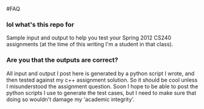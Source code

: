 #FAQ

### lol what's this repo for
Sample input and output to help you test your Spring 2012 CS240 assignments (at the time of this writing I'm a student in that class).

### Are you that the outputs are correct?
All input and output I post here is generated by a python script I wrote, and then tested against my c++ assignment solution. So it should be cool unless I misunderstood the assignment question. Soon I hope to be able to post the python scripts I use to generate the test cases, but I need to make sure that doing so wouldn't damage my 'academic integrity'.